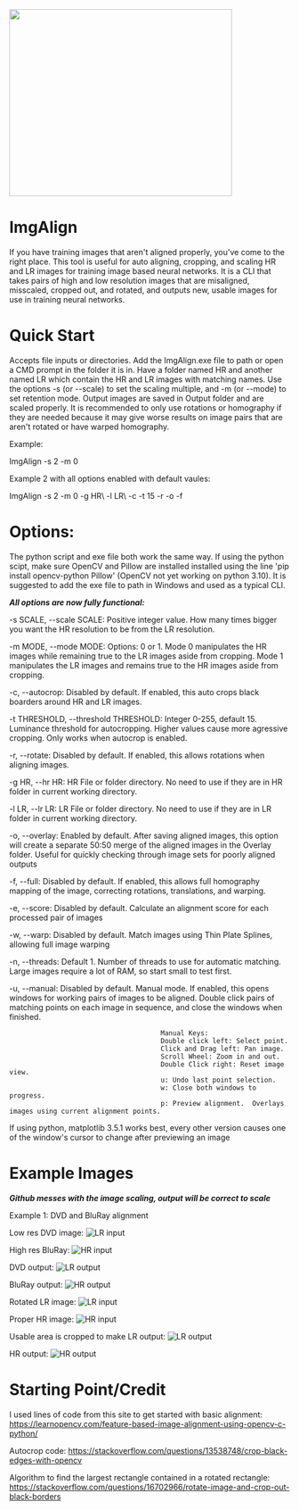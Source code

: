 <img src="https://imgur.com/Ru7XVb6.png" align="center" width="400" height="335">

# ImgAlign
If you have training images that aren't aligned properly, you've come to the right place.  This tool is useful for auto aligning, cropping, and scaling HR and LR images for training image based neural networks.  It is a CLI that takes pairs of high and low resolution images that are misaligned, misscaled, cropped out, and rotated, and outputs new, usable images for use in training neural networks.  


# Quick Start
Accepts file inputs or directories.  Add the ImgAlign.exe file to path or open a CMD prompt in the folder it is in.  Have a folder named HR and another named LR which contain the HR and LR images with matching names.  Use the options -s (or --scale) to set the scaling multiple, and -m (or --mode) to set retention mode.  Output images are saved in Output folder and are scaled properly. It is recommended to only use rotations or homography if they are needed because it may give worse results on image pairs that are aren't rotated or have warped homography.

Example:

ImgAlign -s 2 -m 0

Example 2 with all options enabled with default vaules:

ImgAlign -s 2 -m 0 -g HR\ -l LR\ -c -t 15 -r -o -f


# Options:
The python script and exe file both work the same way.  If using the python scipt, make sure OpenCV and Pillow are installed installed using the line 'pip install opencv-python Pillow' (OpenCV not yet working on python 3.10).  It is suggested to add the exe file to path in Windows and used as a typical CLI. 


***All options are now fully functional:***

-s SCALE, --scale SCALE:                  Positive integer value. How many times bigger you want the HR resolution to be from the LR
                                          resolution.

-m MODE, --mode MODE:                     Options: 0 or 1. Mode 0 manipulates the HR images while remaining true to the LR images aside
                                          from cropping. Mode 1 manipulates the LR images and remains true to the HR images aside from
                                          cropping.

-c, --autocrop:                           Disabled by default. If enabled, this auto crops black boarders around HR and LR images.

-t THRESHOLD, --threshold THRESHOLD:      Integer 0-255, default 15. Luminance threshold for autocropping. Higher values cause more
                                          agressive cropping. Only works when autocrop is enabled.

-r, --rotate:                             Disabled by default. If enabled, this allows rotations when aligning images.

-g HR, --hr HR:                           HR File or folder directory. No need to use if they are in HR folder in current working
                                          directory.
                                          
-l LR, --lr LR:                           LR File or folder directory. No need to use if they are in LR folder in current working
                                          directory.
                                          
-o, --overlay:                            Enabled by default. After saving aligned images, this option will create a separate 50:50
                                          merge of the aligned images in the Overlay folder. Useful for quickly checking through image
                                          sets for poorly aligned outputs

-f, --full:                               Disabled by default.  If enabled, this allows full homography mapping of the image, correcting rotations, translations, and 
                                          warping.

-e, --score:                              Disabled by default.  Calculate an alignment score for each processed pair of images

-w, --warp:                               Disabled by default.  Match images using Thin Plate Splines, allowing full image warping

-n, --threads:                            Default 1.  Number of threads to use for automatic matching.  Large images require a lot of RAM, so start small to test
                                          first.

-u, --manual:                             Disabled by default.  Manual mode.  If enabled, this opens windows for working pairs of images to be aligned.  Double click
                                          pairs of matching points on each image in sequence, and close the windows when finished.
                                          
                                          Manual Keys: 
                                          Double click left: Select point.
                                          Click and Drag left: Pan image.
                                          Scroll Wheel: Zoom in and out.
                                          Double Click right: Reset image view.
                                          u: Undo last point selection.
                                          w: Close both windows to progress.
                                          p: Preview alignment.  Overlays images using current alignment points.


If using python, matplotlib 3.5.1 works best, every other version causes one of the window's cursor to change after previewing an image

# Example Images

***Github messes with the image scaling, output will be correct to scale***

Example 1: DVD and BluRay alignment

Low res DVD image:
![LR input](https://imgur.com/Ba6PSTH.png)

High res BluRay:
![HR input](https://imgur.com/KaGJigN.png)

DVD output:
![LR output](https://imgur.com/0leDQ8B.png)

BluRay output:
![HR output](https://imgur.com/c0ljhQD.png)


Rotated LR image:
![LR input](https://imgur.com/b3OnyKN.png)

Proper HR image:
![HR input](https://imgur.com/4N6Bk8q.png)

Usable area is cropped to make LR output:
![LR output](https://imgur.com/h1dr5lr.png)

HR output:
![HR output](https://imgur.com/NMc3Rai.png)



# Starting Point/Credit

I used lines of code from this site to get started with basic alignment:
https://learnopencv.com/feature-based-image-alignment-using-opencv-c-python/

Autocrop code:
https://stackoverflow.com/questions/13538748/crop-black-edges-with-opencv

Algorithm to find the largest rectangle contained in a rotated rectangle:
https://stackoverflow.com/questions/16702966/rotate-image-and-crop-out-black-borders

